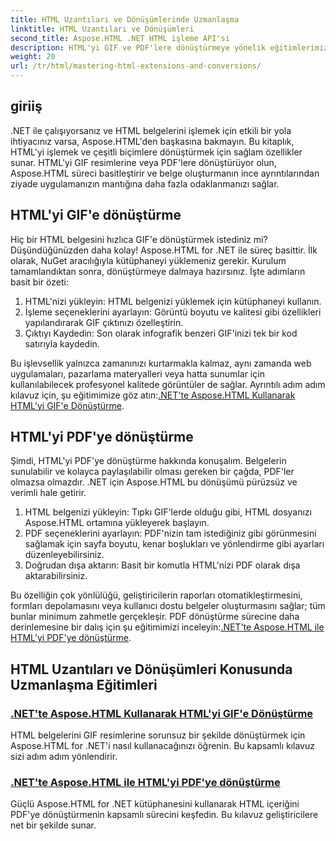 ```yaml
---
title: HTML Uzantıları ve Dönüşümlerinde Uzmanlaşma
linktitle: HTML Uzantıları ve Dönüşümleri
second_title: Aspose.HTML .NET HTML işleme API'si
description: HTML'yi GIF ve PDF'lere dönüştürmeye yönelik eğitimlerimizle Aspose.HTML for .NET'in gücünü açığa çıkarın. Belgelerinizi zahmetsizce dönüştürün.
weight: 20
url: /tr/html/mastering-html-extensions-and-conversions/
---
```

## giriiş

.NET ile çalışıyorsanız ve HTML belgelerini işlemek için etkili bir yola ihtiyacınız varsa, Aspose.HTML'den başkasına bakmayın. Bu kitaplık, HTML'yi işlemek ve çeşitli biçimlere dönüştürmek için sağlam özellikler sunar. HTML'yi GIF resimlerine veya PDF'lere dönüştürüyor olun, Aspose.HTML süreci basitleştirir ve belge oluşturmanın ince ayrıntılarından ziyade uygulamanızın mantığına daha fazla odaklanmanızı sağlar.

## HTML'yi GIF'e dönüştürme
Hiç bir HTML belgesini hızlıca GIF'e dönüştürmek istediniz mi? Düşündüğünüzden daha kolay! Aspose.HTML for .NET ile süreç basittir. İlk olarak, NuGet aracılığıyla kütüphaneyi yüklemeniz gerekir. Kurulum tamamlandıktan sonra, dönüştürmeye dalmaya hazırsınız. İşte adımların basit bir özeti:

1. HTML'nizi yükleyin: HTML belgenizi yüklemek için kütüphaneyi kullanın.
2. İşleme seçeneklerini ayarlayın: Görüntü boyutu ve kalitesi gibi özellikleri yapılandırarak GIF çıktınızı özelleştirin.
3. Çıktıyı Kaydedin: Son olarak infografik benzeri GIF'inizi tek bir kod satırıyla kaydedin.

 Bu işlevsellik yalnızca zamanınızı kurtarmakla kalmaz, aynı zamanda web uygulamaları, pazarlama materyalleri veya hatta sunumlar için kullanılabilecek profesyonel kalitede görüntüler de sağlar. Ayrıntılı adım adım kılavuz için, şu eğitimimize göz atın:[.NET'te Aspose.HTML Kullanarak HTML'yi GIF'e Dönüştürme](./converting-html-to-gif/).

## HTML'yi PDF'ye dönüştürme
Şimdi, HTML'yi PDF'ye dönüştürme hakkında konuşalım. Belgelerin sunulabilir ve kolayca paylaşılabilir olması gereken bir çağda, PDF'ler olmazsa olmazdır. .NET için Aspose.HTML bu dönüşümü pürüzsüz ve verimli hale getirir. 

1. HTML belgenizi yükleyin: Tıpkı GIF'lerde olduğu gibi, HTML dosyanızı Aspose.HTML ortamına yükleyerek başlayın.
2. PDF seçeneklerini ayarlayın: PDF'nizin tam istediğiniz gibi görünmesini sağlamak için sayfa boyutu, kenar boşlukları ve yönlendirme gibi ayarları düzenleyebilirsiniz.
3. Doğrudan dışa aktarın: Basit bir komutla HTML'nizi PDF olarak dışa aktarabilirsiniz. 

Bu özelliğin çok yönlülüğü, geliştiricilerin raporları otomatikleştirmesini, formları depolamasını veya kullanıcı dostu belgeler oluşturmasını sağlar; tüm bunlar minimum zahmetle gerçekleşir. PDF dönüştürme sürecine daha derinlemesine bir dalış için şu eğitimimizi inceleyin:[.NET'te Aspose.HTML ile HTML'yi PDF'ye dönüştürme](./converting-html-to-pdf/).

## HTML Uzantıları ve Dönüşümleri Konusunda Uzmanlaşma Eğitimleri
### [ .NET'te Aspose.HTML Kullanarak HTML'yi GIF'e Dönüştürme](./converting-html-to-gif/)
HTML belgelerini GIF resimlerine sorunsuz bir şekilde dönüştürmek için Aspose.HTML for .NET'i nasıl kullanacağınızı öğrenin. Bu kapsamlı kılavuz sizi adım adım yönlendirir.
### [.NET'te Aspose.HTML ile HTML'yi PDF'ye dönüştürme](./converting-html-to-pdf/)
Güçlü Aspose.HTML for .NET kütüphanesini kullanarak HTML içeriğini PDF'ye dönüştürmenin kapsamlı sürecini keşfedin. Bu kılavuz geliştiricilere net bir şekilde sunar.